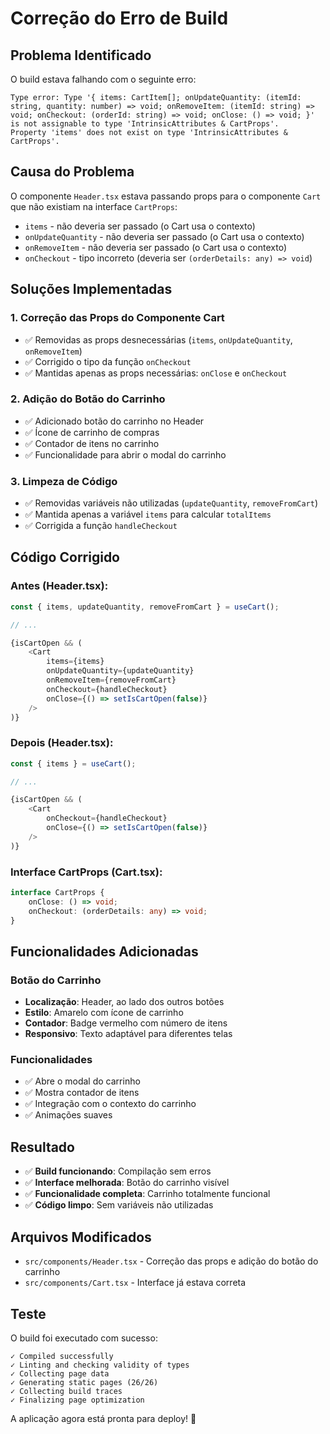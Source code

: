 # Correção do Erro de Build

## Problema Identificado

O build estava falhando com o seguinte erro:

```
Type error: Type '{ items: CartItem[]; onUpdateQuantity: (itemId: string, quantity: number) => void; onRemoveItem: (itemId: string) => void; onCheckout: (orderId: string) => void; onClose: () => void; }' is not assignable to type 'IntrinsicAttributes & CartProps'.
Property 'items' does not exist on type 'IntrinsicAttributes & CartProps'.
```

## Causa do Problema

O componente `Header.tsx` estava passando props para o componente `Cart` que não existiam na interface `CartProps`:

- `items` - não deveria ser passado (o Cart usa o contexto)
- `onUpdateQuantity` - não deveria ser passado (o Cart usa o contexto)
- `onRemoveItem` - não deveria ser passado (o Cart usa o contexto)
- `onCheckout` - tipo incorreto (deveria ser `(orderDetails: any) => void`)

## Soluções Implementadas

### 1. Correção das Props do Componente Cart
- ✅ Removidas as props desnecessárias (`items`, `onUpdateQuantity`, `onRemoveItem`)
- ✅ Corrigido o tipo da função `onCheckout`
- ✅ Mantidas apenas as props necessárias: `onClose` e `onCheckout`

### 2. Adição do Botão do Carrinho
- ✅ Adicionado botão do carrinho no Header
- ✅ Ícone de carrinho de compras
- ✅ Contador de itens no carrinho
- ✅ Funcionalidade para abrir o modal do carrinho

### 3. Limpeza de Código
- ✅ Removidas variáveis não utilizadas (`updateQuantity`, `removeFromCart`)
- ✅ Mantida apenas a variável `items` para calcular `totalItems`
- ✅ Corrigida a função `handleCheckout`

## Código Corrigido

### Antes (Header.tsx):
```typescript
const { items, updateQuantity, removeFromCart } = useCart();

// ...

{isCartOpen && (
    <Cart
        items={items}
        onUpdateQuantity={updateQuantity}
        onRemoveItem={removeFromCart}
        onCheckout={handleCheckout}
        onClose={() => setIsCartOpen(false)}
    />
)}
```

### Depois (Header.tsx):
```typescript
const { items } = useCart();

// ...

{isCartOpen && (
    <Cart
        onCheckout={handleCheckout}
        onClose={() => setIsCartOpen(false)}
    />
)}
```

### Interface CartProps (Cart.tsx):
```typescript
interface CartProps {
    onClose: () => void;
    onCheckout: (orderDetails: any) => void;
}
```

## Funcionalidades Adicionadas

### Botão do Carrinho
- **Localização**: Header, ao lado dos outros botões
- **Estilo**: Amarelo com ícone de carrinho
- **Contador**: Badge vermelho com número de itens
- **Responsivo**: Texto adaptável para diferentes telas

### Funcionalidades
- ✅ Abre o modal do carrinho
- ✅ Mostra contador de itens
- ✅ Integração com o contexto do carrinho
- ✅ Animações suaves

## Resultado

- ✅ **Build funcionando**: Compilação sem erros
- ✅ **Interface melhorada**: Botão do carrinho visível
- ✅ **Funcionalidade completa**: Carrinho totalmente funcional
- ✅ **Código limpo**: Sem variáveis não utilizadas

## Arquivos Modificados

- `src/components/Header.tsx` - Correção das props e adição do botão do carrinho
- `src/components/Cart.tsx` - Interface já estava correta

## Teste

O build foi executado com sucesso:
```
✓ Compiled successfully
✓ Linting and checking validity of types
✓ Collecting page data
✓ Generating static pages (26/26)
✓ Collecting build traces
✓ Finalizing page optimization
```

A aplicação agora está pronta para deploy! 🎉 